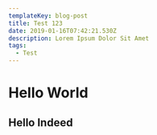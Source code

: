 ```yaml
---
templateKey: blog-post
title: Test 123
date: 2019-01-16T07:42:21.530Z
description: Lorem Ipsum Dolor Sit Amet
tags:
  - Test
---
```

# Hello World

## Hello Indeed
